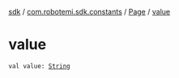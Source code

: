 [sdk](../../index.md) / [com.robotemi.sdk.constants](../index.md) / [Page](index.md) / [value](./value.md)

# value

`val value: `[`String`](https://kotlinlang.org/api/latest/jvm/stdlib/kotlin/-string/index.html)